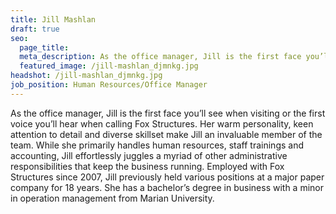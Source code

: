 ```yaml
---
title: Jill Mashlan
draft: true
seo:
  page_title:
  meta_description: As the office manager, Jill is the first face you’ll see when visiting or the first voice you’ll hear when calling Fox Structures.
  featured_image: /jill-mashlan_djmnkg.jpg
headshot: /jill-mashlan_djmnkg.jpg
job_position: Human Resources/Office Manager
---
```

As the office manager, Jill is the first face you’ll see when visiting or the first voice you’ll hear when calling Fox Structures. Her warm personality, keen attention to detail and diverse skillset make Jill an invaluable member of the team. While she primarily handles human resources, staff trainings and accounting, Jill effortlessly juggles a myriad of other administrative responsibilities that keep the business running. Employed with Fox Structures since 2007, Jill previously held various positions at a major paper company for 18 years. She has a bachelor’s degree in business with a minor in operation management from Marian University.

